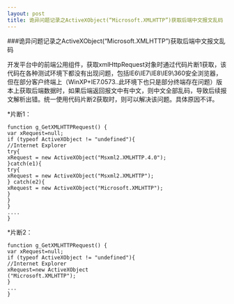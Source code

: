 ```yaml
---
layout: post
title: 诡异问题记录之ActiveXObject(“Microsoft.XMLHTTP”)获取后端中文报文乱码
---
```


###诡异问题记录之ActiveXObject(“Microsoft.XMLHTTP”)获取后端中文报文乱码


开发平台中的前端公用组件，获取xmlHttpRequest对象时通过代码片断1获取，该代码在各种测试环境下都没有出现问题，包括IE6\IE7\IE8\IE9\360安全浏览器，但在部分客户终端上（WinXP+IE7.0573..此环境下也只是部分终端存在问题）版本上获取后端数据时，如果后端返回报文中有中文，则中文全部乱码，导致后续报文解析出错。统一使用代码片断2获取时，则可以解决该问题。具体原因不详。

*片断1：

```
function g_GetXMLHTTPRequest() {
var xRequest=null;
if (typeof ActiveXObject != "undefined"){
//Internet Explorer
try{
xRequest = new ActiveXObject("Msxml2.XMLHTTP.4.0");
}catch(e1){
try{
xRequest = new ActiveXObject("Msxml2.XMLHTTP");
} catch(e2){
xRequest = new ActiveXObject("Microsoft.XMLHTTP");
}
}
}
....
}
```

*片断2：

```
function g_GetXMLHTTPRequest() {
var xRequest=null;
if (typeof ActiveXObject != "undefined"){
//Internet Explorer
xRequest=new ActiveXObject
("Microsoft.XMLHTTP");
}
...
}
```